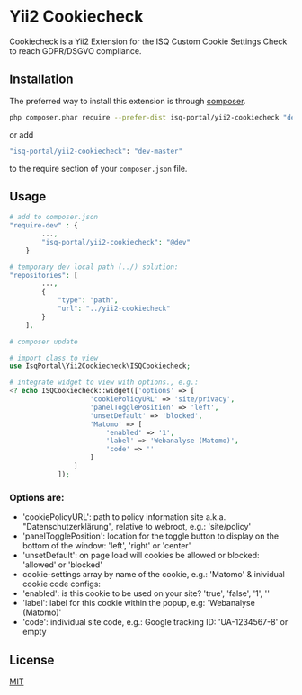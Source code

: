 # Yii2 Cookiecheck

Cookiecheck is a Yii2 Extension for the ISQ Custom Cookie Settings Check to reach GDPR/DSGVO compliance.

## Installation

The preferred way to install this extension is through [composer](http://getcomposer.org/download/).

```bash
php composer.phar require --prefer-dist isq-portal/yii2-cookiecheck "dev-master"
```

or add

```bash
"isq-portal/yii2-cookiecheck": "dev-master"
```

to the require section of your `composer.json` file.

## Usage

```php
# add to composer.json
"require-dev" : {
		...,
		"isq-portal/yii2-cookiecheck": "@dev"
	}

# temporary dev local path (../) solution:
"repositories": [
		...,
		{
			"type": "path",
			"url": "../yii2-cookiecheck"
		}
	],

# composer update

# import class to view
use IsqPortal\Yii2Cookiecheck\ISQCookiecheck;

# integrate widget to view with options., e.g.:
<? echo ISQCookiecheck::widget(['options' => [
                    'cookiePolicyURL' => 'site/privacy',
                    'panelTogglePosition' => 'left',
                    'unsetDefault' => 'blocked',
                    'Matomo' => [
                        'enabled' => '1',
                        'label' => 'Webanalyse (Matomo)',
                        'code' => ''
                    ]
                ]
            ]); 
```

### Options are:
- 'cookiePolicyURL': path to policy information site a.k.a. "Datenschutzerklärung", relative to webroot, e.g.: 'site/policy'
- 'panelTogglePosition': location for the toggle button to display on the bottom of the window: 'left', 'right' or 'center'
- 'unsetDefault': on page load will cookies be allowed or blocked: 'allowed' or 'blocked'
- cookie-settings array by name of the cookie, e.g.: 'Matomo' & inividual cookie code configs:
- 'enabled': is this cookie to be used on your site? 'true', 'false', '1', ''
- 'label': label for this cookie within the popup, e.g: 'Webanalyse (Matomo)'
- 'code': individual site code, e.g.: Google tracking ID: 'UA-1234567-8' or empty

## License
[MIT](https://choosealicense.com/licenses/mit/)